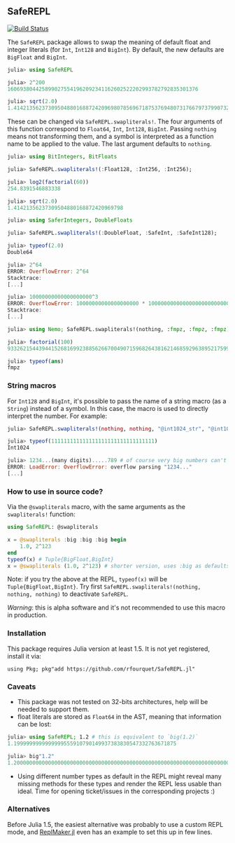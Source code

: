 ## SafeREPL

[![Build Status](https://travis-ci.org/rfourquet/SafeREPL.jl.svg?branch=master)](https://travis-ci.org/rfourquet/SafeREPL.jl)

The `SafeREPL` package allows to swap the meaning of default float and
integer literals (for `Int`, `Int128` and `BigInt`).
By default, the new defaults are `BigFloat` and `BigInt`.

```julia
julia> using SafeREPL

julia> 2^200
1606938044258990275541962092341162602522202993782792835301376

julia> sqrt(2.0)
1.414213562373095048801688724209698078569671875376948073176679737990732478462102
```

These can be changed via `SafeREPL.swapliterals!`. The four arguments of this
function correspond to `Float64`, `Int`, `Int128`, `BigInt`. Passing `nothing`
means not transforming them, and a symbol is interpreted as a function name
to be applied to the value. The last argument defaults to `nothing`.
```julia
julia> using BitIntegers, BitFloats

julia> SafeREPL.swapliterals!(:Float128, :Int256, :Int256);

julia> log2(factorial(60))
254.8391546883338

julia> sqrt(2.0)
1.41421356237309504880168872420969798

julia> using SaferIntegers, DoubleFloats

julia> SafeREPL.swapliterals!(:DoubleFloat, :SafeInt, :SafeInt128);

julia> typeof(2.0)
Double64

julia> 2^64
ERROR: OverflowError: 2^64
Stacktrace:
[...]

julia> 10000000000000000000^3
ERROR: OverflowError: 10000000000000000000 * 100000000000000000000000000000000000000 overflowed for type Int128
Stacktrace:
[...]

julia> using Nemo; SafeREPL.swapliterals!(nothing, :fmpz, :fmpz, :fmpz);

julia> factorial(100)
93326215443944152681699238856266700490715968264381621468592963895217599993229915608941463976156518286253697920827223758251185210916864000000000000000000000000

julia> typeof(ans)
fmpz
```

### String macros

For `Int128` and `BigInt`, it's possible to pass the name of a string macro (as a `String`) instead
of a symbol. In this case, the macro is used to directly interpret the number. For example:

```julia
julia> SafeREPL.swapliterals!(nothing, nothing, "@int1024_str", "@int1024_str");

julia> typeof(111111111111111111111111111111111)
Int1024

julia> 1234...(many digits).....789 # of course very big numbers can't be input anymore!
ERROR: LoadError: OverflowError: overflow parsing "1234..."
[...]
```

### How to use in source code?

Via the `@swapliterals` macro, with the same arguments as the `swapliterals!` function:
```julia
using SafeREPL: @swapliterals

x = @swapliterals :big :big :big begin
    1.0, 2^123
end
typeof(x) # Tuple{BigFloat,BigInt}
x = @swapliterals (1.0, 2^123) # shorter version, uses :big as defaults
```
Note: if you try the above at the REPL, `typeof(x)` will be `Tuple{BigFloat,BigInt}`.
Try first `SafeREPL.swapliterals!(nothing, nothing, nothing)` to deactivate `SafeREPL`.

_Warning_: this is alpha software and it's not recommended to use this macro in production.


### Installation

This package requires Julia version at least 1.5. It is not yet registered,
install it via:
```
using Pkg; pkg"add https://github.com/rfourquet/SafeREPL.jl"
```

### Caveats

* This package was not tested on 32-bits architectures, help will be needed to support them.
* float literals are stored as `Float64` in the AST, meaning that information can be lost:

```julia
julia> using SafeREPL; 1.2 # this is equivalent to `big(1.2)`
1.1999999999999999555910790149937383830547332763671875

julia> big"1.2"
1.200000000000000000000000000000000000000000000000000000000000000000000000000007
```
* Using different number types as default in the REPL might reveal many missing methods
  for these types and render the REPL less usable than ideal.
  Time for opening ticket/issues in the corresponding projects :)

### Alternatives

Before Julia 1.5, the easiest alternative was probably to use a custom REPL mode,
and [ReplMaker.jl](https://github.com/MasonProtter/ReplMaker.jl#example-3-big-mode)
even has an example to set this up in few lines.
